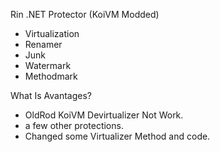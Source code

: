Rin .NET Protector (KoiVM Modded)
 
+ Virtualization
+ Renamer
+ Junk
+ Watermark
+ Methodmark

What Is Avantages?

+ OldRod KoiVM Devirtualizer Not Work.
+ a few other protections.
+ Changed some Virtualizer Method and code.


